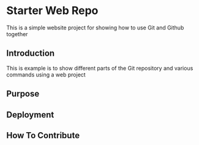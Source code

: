 # Starter Web Repo

This is a simple website project for showing how to use Git and Github together

## Introduction

This is example is to show different parts of the Git repository and various commands using a web project

## Purpose

## Deployment

## How To Contribute